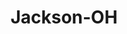 ---
title: Jackson-OH
slug: jackson-oh
f_state:
- cms/state/ohio.md
f_locations:
- cms/payday-loan/1st-choice-cash-advance-46.md
- cms/payday-loan/1st-choice-cash-advance-51.md
- cms/payday-loan/e-z-cash-16350.md
- cms/payday-loan/ez-cash-17252.md
- cms/payday-loan/national-check-exchange-22779.md
- cms/payday-loan/national-check-exchange-22784.md
- cms/payday-loan/nce-financial-services-llc-22919.md
- cms/payday-loan/ohio-valley-check-cashing-ln-23196.md
- cms/payday-loan/ohio-valley-check-cashing-loan-23203.md
updated-on: '2024-05-30T13:41:28.615Z'
created-on: '2024-05-30T13:41:28.615Z'
published-on: '2024-05-30T13:54:32.469Z'
f_city: Jackson
layout: '[city].html'
tags: city
---